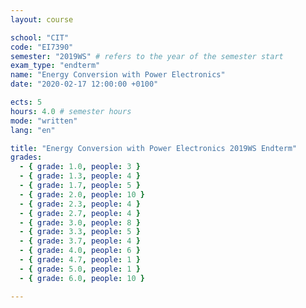 ```yaml
---
layout: course

school: "CIT"
code: "EI7390"
semester: "2019WS" # refers to the year of the semester start
exam_type: "endterm"
name: "Energy Conversion with Power Electronics"
date: "2020-02-17 12:00:00 +0100"

ects: 5
hours: 4.0 # semester hours
mode: "written"
lang: "en"

title: "Energy Conversion with Power Electronics 2019WS Endterm"
grades:
  - { grade: 1.0, people: 3 }
  - { grade: 1.3, people: 4 }
  - { grade: 1.7, people: 5 }
  - { grade: 2.0, people: 10 }
  - { grade: 2.3, people: 4 }
  - { grade: 2.7, people: 4 }
  - { grade: 3.0, people: 8 }
  - { grade: 3.3, people: 5 }
  - { grade: 3.7, people: 4 }
  - { grade: 4.0, people: 6 }
  - { grade: 4.7, people: 1 }
  - { grade: 5.0, people: 1 }
  - { grade: 6.0, people: 10 }

---
```




